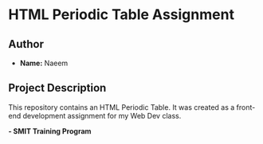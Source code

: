 # HTML Periodic Table Assignment


## Author

* **Name:** Naeem

## Project Description

This repository contains an HTML Periodic Table. It was created as a front-end development assignment for my Web Dev class.

**- SMIT Training Program**
